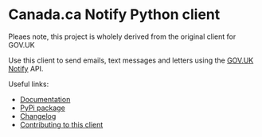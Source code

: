 # Canada.ca Notify Python client

Pleaes note, this project is wholely derived from the original client for GOV.UK



Use this client to send emails, text messages and letters using the [GOV.UK Notify](https://www.notifications.service.gov.uk) API.

Useful links:

- [Documentation](https://docs.notifications.service.gov.uk/python.html)
- [PyPi package](https://pypi.org/project/notifications-python-client/)
- [Changelog](https://github.com/alphagov/notifications-python-client/blob/master/CHANGELOG.md)
- [Contributing to this client](https://github.com/alphagov/notifications-python-client/blob/master/CONTRIBUTING.md)
